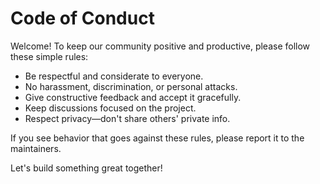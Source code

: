 # Code of Conduct

Welcome! To keep our community positive and productive, please follow these simple rules:

- Be respectful and considerate to everyone.
- No harassment, discrimination, or personal attacks.
- Give constructive feedback and accept it gracefully.
- Keep discussions focused on the project.
- Respect privacy—don't share others' private info.

If you see behavior that goes against these rules, please report it to the maintainers.

Let's build something great together! 